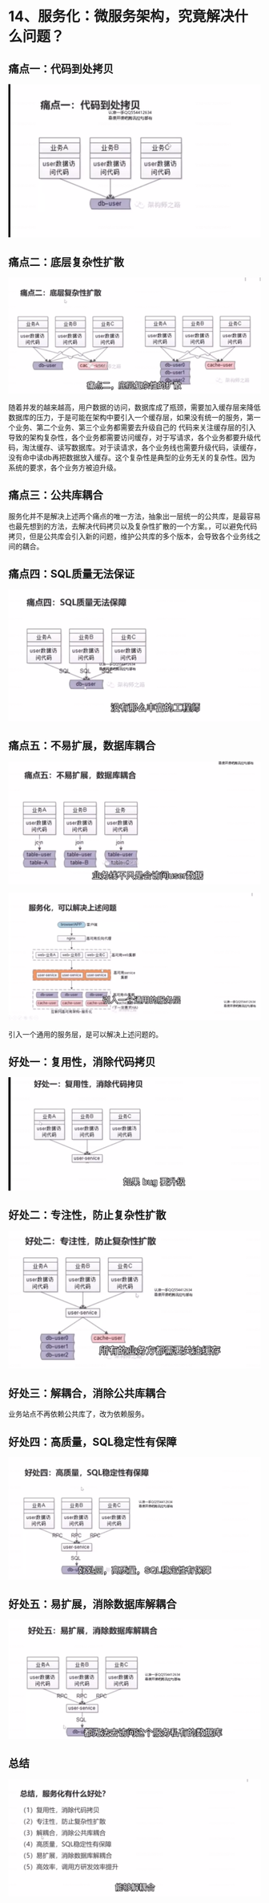 

# 14、服务化：微服务架构，究竟解决什么问题？



## 痛点一：代码到处拷贝

![1656172494936](14、服务化：微服务架构，究竟解决什么问题？.assets/1656172494936.png)



## 痛点二：底层复杂性扩散

![1656172635153](14、服务化：微服务架构，究竟解决什么问题？.assets/1656172635153.png)





随着并发的越来越高，用户数据的访问，数据库成了瓶颈，需要加入缓存层来降低数据库的压力，于是可能在架构中要引入一个缓存层，如果没有统一的服务，第一个业务、第二个业务、第三个业务都需要去升级自己的 代码来关注缓存层的引入导致的架构复杂性，各个业务都需要访问缓存，对于写请求，各个业务都要升级代码，淘汰缓存、读写数据库。对于读请求，各个业务线也需要升级代码，读缓存，没有命中读db再把数据放入缓存。这个复杂性是典型的业务无关的复杂性。因为系统的要求，各个业务方被迫升级。 





## 痛点三：公共库耦合



服务化并不是解决上述两个痛点的唯一方法，抽象出一层统一的公共库，是最容易也最先想到的方法，去解决代码拷贝以及复杂性扩散的一个方案。，可以避免代码拷贝，但是公共库会引入新的问题，维护公共库的多个版本，会导致各个业务线之间的耦合。



## 痛点四：SQL质量无法保证

![1656176847919](14、服务化：微服务架构，究竟解决什么问题？.assets/1656176847919.png)





## 痛点五：不易扩展，数据库耦合

![1656176938997](14、服务化：微服务架构，究竟解决什么问题？.assets/1656176938997.png)





![1656177029819](14、服务化：微服务架构，究竟解决什么问题？.assets/1656177029819.png)

引入一个通用的服务层，是可以解决上述问题的。





## 好处一：复用性，消除代码拷贝

![1656177142244](14、服务化：微服务架构，究竟解决什么问题？.assets/1656177142244.png)



## 好处二：专注性，防止复杂性扩散



![1656177219320](14、服务化：微服务架构，究竟解决什么问题？.assets/1656177219320.png)





## 好处三：解耦合，消除公共库耦合



业务站点不再依赖公共库了，改为依赖服务。



## 好处四：高质量，SQL稳定性有保障

![1656177396887](14、服务化：微服务架构，究竟解决什么问题？.assets/1656177396887.png)





## 好处五：易扩展，消除数据库解耦合

![1656177499860](14、服务化：微服务架构，究竟解决什么问题？.assets/1656177499860.png)





## 总结

![1656177618004](14、服务化：微服务架构，究竟解决什么问题？.assets/1656177618004.png)
